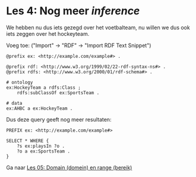# Les 4: Nog meer _inference_
We hebben nu dus iets gezegd over het voetbalteam, nu willen we dus ook iets zeggen over het hockeyteam.

Voeg toe:
("Import" -> "RDF" -> "Import RDF Text Snippet")

```
@prefix ex: <http://example.com/example#> .

@prefix rdf: <http://www.w3.org/1999/02/22-rdf-syntax-ns#> .
@prefix rdfs: <http://www.w3.org/2000/01/rdf-schema#> .

# ontology
ex:HockeyTeam a rdfs:Class ;
    rdfs:subClassOf ex:SportsTeam .

# data
ex:AHBC a ex:HockeyTeam .
```

Dus deze query geeft nog meer resultaten:

```
PREFIX ex: <http://example.com/example#> 

SELECT * WHERE {
    ?s ex:playsIn ?o .
    ?o a ex:SportsTeam .
}
```

Ga naar [Les 05: Domain (domein) en range (bereik)](les05.md)
